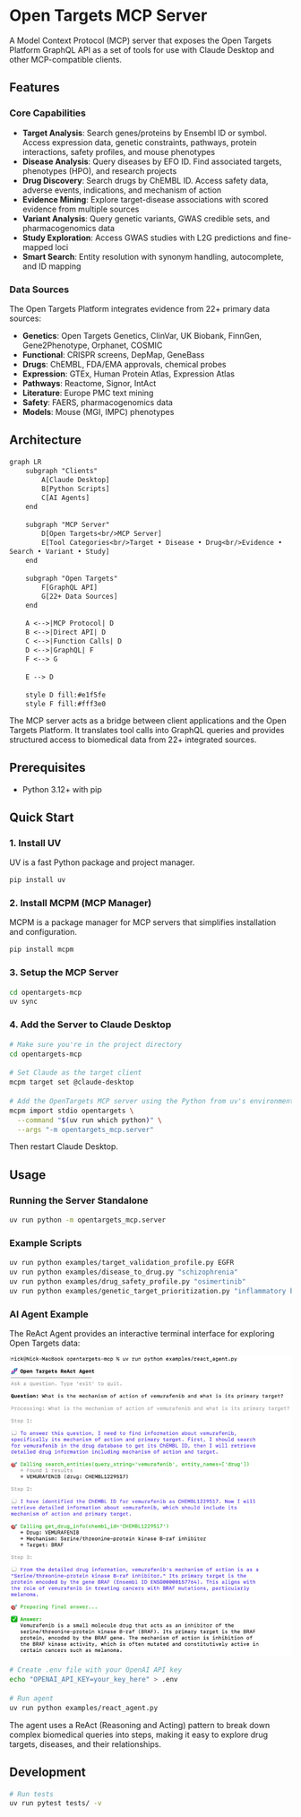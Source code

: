 # Open Targets MCP Server

A Model Context Protocol (MCP) server that exposes the Open Targets Platform GraphQL API as a set of tools for use with Claude Desktop and other MCP-compatible clients.

## Features

### Core Capabilities

- **Target Analysis**: Search genes/proteins by Ensembl ID or symbol. Access expression data, genetic constraints, pathways, protein interactions, safety profiles, and mouse phenotypes
- **Disease Analysis**: Query diseases by EFO ID. Find associated targets, phenotypes (HPO), and research projects
- **Drug Discovery**: Search drugs by ChEMBL ID. Access safety data, adverse events, indications, and mechanism of action
- **Evidence Mining**: Explore target-disease associations with scored evidence from multiple sources
- **Variant Analysis**: Query genetic variants, GWAS credible sets, and pharmacogenomics data
- **Study Exploration**: Access GWAS studies with L2G predictions and fine-mapped loci
- **Smart Search**: Entity resolution with synonym handling, autocomplete, and ID mapping

### Data Sources

The Open Targets Platform integrates evidence from 22+ primary data sources:

- **Genetics**: Open Targets Genetics, ClinVar, UK Biobank, FinnGen, Gene2Phenotype, Orphanet, COSMIC
- **Functional**: CRISPR screens, DepMap, GeneBass
- **Drugs**: ChEMBL, FDA/EMA approvals, chemical probes
- **Expression**: GTEx, Human Protein Atlas, Expression Atlas
- **Pathways**: Reactome, Signor, IntAct
- **Literature**: Europe PMC text mining
- **Safety**: FAERS, pharmacogenomics data
- **Models**: Mouse (MGI, IMPC) phenotypes

## Architecture

```mermaid
graph LR
    subgraph "Clients"
        A[Claude Desktop]
        B[Python Scripts]
        C[AI Agents]
    end
    
    subgraph "MCP Server"
        D[Open Targets<br/>MCP Server]
        E[Tool Categories<br/>Target • Disease • Drug<br/>Evidence • Search • Variant • Study]
    end
    
    subgraph "Open Targets"
        F[GraphQL API]
        G[22+ Data Sources]
    end
    
    A <-->|MCP Protocol| D
    B <-->|Direct API| D
    C <-->|Function Calls| D
    D <-->|GraphQL| F
    F <--> G
    
    E --> D
    
    style D fill:#e1f5fe
    style F fill:#fff3e0
```

The MCP server acts as a bridge between client applications and the Open Targets Platform. It translates tool calls into GraphQL queries and provides structured access to biomedical data from 22+ integrated sources.

## Prerequisites

- Python 3.12+ with pip

## Quick Start

### 1. Install UV
UV is a fast Python package and project manager.

```bash
pip install uv
```

### 2. Install MCPM (MCP Manager)
MCPM is a package manager for MCP servers that simplifies installation and configuration.

```bash
pip install mcpm
```

### 3. Setup the MCP Server
```bash
cd opentargets-mcp
uv sync
```

### 4. Add the Server to Claude Desktop
```bash
# Make sure you're in the project directory
cd opentargets-mcp

# Set Claude as the target client
mcpm target set @claude-desktop

# Add the OpenTargets MCP server using the Python from uv's environment
mcpm import stdio opentargets \
  --command "$(uv run which python)" \
  --args "-m opentargets_mcp.server"
```
Then restart Claude Desktop.

## Usage

### Running the Server Standalone
```bash
uv run python -m opentargets_mcp.server
```

### Example Scripts
```bash
uv run python examples/target_validation_profile.py EGFR
uv run python examples/disease_to_drug.py "schizophrenia"
uv run python examples/drug_safety_profile.py "osimertinib"
uv run python examples/genetic_target_prioritization.py "inflammatory bowel disease"
```

### AI Agent Example

The ReAct Agent provides an interactive terminal interface for exploring Open Targets data:

![Open Targets React Agent Demo](docs/screenshots/react-agent-demo.png)

```bash
# Create .env file with your OpenAI API key
echo "OPENAI_API_KEY=your_key_here" > .env

# Run agent
uv run python examples/react_agent.py
```

The agent uses a ReAct (Reasoning and Acting) pattern to break down complex biomedical queries into steps, making it easy to explore drug targets, diseases, and their relationships.

## Development

```bash
# Run tests
uv run pytest tests/ -v
```